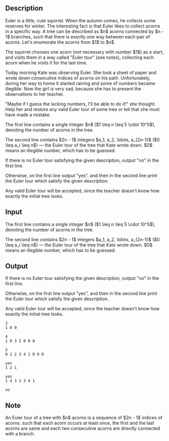 ## Description

<div><p>Euler is a little, cute squirrel. When the autumn comes, he collects some reserves for winter. The interesting fact is that Euler likes to collect acorns in a specific way. A tree can be described as $n$ acorns connected by $n - 1$ branches, such that there is exactly one way between each pair of acorns. Let's enumerate the acorns from $1$ to $n$.</p><p>The squirrel chooses one acorn (not necessary with number $1$) as a start, and visits them in a way called "Euler tour" (see notes), collecting each acorn when he visits it for the last time.</p><p>Today morning Kate was observing Euler. She took a sheet of paper and wrote down consecutive indices of acorns on his path. Unfortunately, during her way to home it started raining and some of numbers became illegible. Now the girl is very sad, because she has to present the observations to her teacher.</p><p>"Maybe if I guess the lacking numbers, I'll be able to do it!" she thought. Help her and restore any valid Euler tour of some tree or tell that she must have made a mistake.</p></div><div class="input-specification"><p>The first line contains a single integer $n$ ($1 \leq n \leq 5 \cdot 10^5$), denoting the number of acorns in the tree.</p><p>The second line contains $2n - 1$ integers $a_1, a_2, \ldots, a_{2n-1}$ ($0 \leq a_i \leq n$) — the Euler tour of the tree that Kate wrote down. $0$ means an illegible number, which has to be guessed.</p></div><div class="output-specification"><p>If there is no Euler tour satisfying the given description, output "<span class="tex-font-style-tt">no</span>" in the first line.</p><p>Otherwise, on the first line output "<span class="tex-font-style-tt">yes</span>", and then in the second line print the Euler tour which satisfy the given description.</p><p>Any valid Euler tour will be accepted, since the teacher doesn't know how exactly the initial tree looks.</p></div>

## Input

<p>The first line contains a single integer $n$ ($1 \leq n \leq 5 \cdot 10^5$), denoting the number of acorns in the tree.</p><p>The second line contains $2n - 1$ integers $a_1, a_2, \ldots, a_{2n-1}$ ($0 \leq a_i \leq n$) — the Euler tour of the tree that Kate wrote down. $0$ means an illegible number, which has to be guessed.</p>

## Output

<p>If there is no Euler tour satisfying the given description, output "<span class="tex-font-style-tt">no</span>" in the first line.</p><p>Otherwise, on the first line output "<span class="tex-font-style-tt">yes</span>", and then in the second line print the Euler tour which satisfy the given description.</p><p>Any valid Euler tour will be accepted, since the teacher doesn't know how exactly the initial tree looks.</p>





```input1
2
1 0 0

```




```input2
4
1 0 3 2 0 0 0

```




```input3
5
0 1 2 3 4 1 0 0 0

```




```output1
yes
1 2 1

```




```output2
yes
1 4 3 2 3 4 1

```




```output3
no

```



## Note

<p>An Euler tour of a tree with $n$ acorns is a sequence of $2n - 1$ indices of acorns. such that each acorn occurs at least once, the first and the last acorns are same and each two consecutive acorns are directly connected with a branch.</p>
